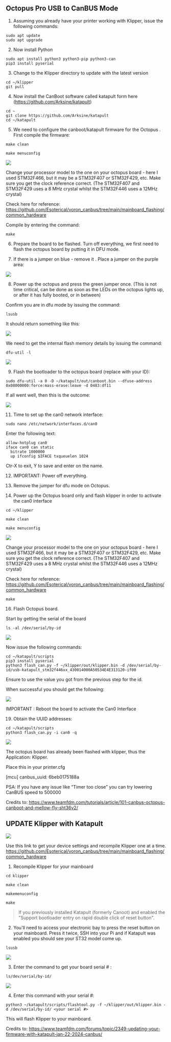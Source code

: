 ## Octopus Pro USB to CanBUS Mode

1. Assuming you already have your printer working with Klipper, issue the following commands:

```
sudo apt update
sudo apt upgrade
```

2. Now install Python

```
sudo apt install python3 python3-pip python3-can
pip3 install pyserial
```

3. Change to the Klipper directory to update with the latest version

```
cd ~/klipper
git pull
```

4. Now install the CanBoot software called katapult form here (https://github.com/Arksine/katapult) 

```
cd ~
git clone https://github.com/Arksine/katapult
cd ~/katapult
```

5. We need to configure the canboot/katapult firmware for the Octopus . First compile the firmware: 

```
make clean
```
```
make menuconfig
```

![](https://github.com/emebecnc/Guides/blob/main/Octopus%20Pro%20USB%20to%20CanBUS%20Mode/media/1.png?raw=true)

Change your processor model to the one on your octopus board - here I used STM32F466, but it may be a STM32F407 or STM32F429, etc. Make sure you get the clock reference correct. (The STM32F407 and STM32F429 uses a 8 MHz crystal whilst the STM32F446 uses a 12MHz crystal) 

Check here for reference: https://github.com/Esoterical/voron_canbus/tree/main/mainboard_flashing/common_hardware 

Compile by entering the command: 

```
make
```

6. Prepare the board to be flashed. Turn off everything, we first need to flash the octopus board by putting it in DFU mode.

7. If there is a jumper on  blue - remove it . Place a jumper on the purple area: 

![](https://github.com/emebecnc/Guides/blob/main/Octopus%20Pro%20USB%20to%20CanBUS%20Mode/media/2.png?raw=true)

8. Power up the octopus and press the green jumper once. (This is not time critical, can be done as soon as the LEDs on the octopus lights up, or after it has fully booted, or in between) 

Confirm you are in dfu mode by issuing the command: 

```
lsusb
```

It should return something like this: 

![](https://github.com/emebecnc/Guides/blob/main/Octopus%20Pro%20USB%20to%20CanBUS%20Mode/media/3.png?raw=true)

We need to get the internal flash memory details by issuing the command: 

```
dfu-util -l
```

![](https://github.com/emebecnc/Guides/blob/main/Octopus%20Pro%20USB%20to%20CanBUS%20Mode/media/4.png?raw=true)

9. Flash the bootloader to the octopus board (replace with your ID): 

```
sudo dfu-util -a 0 -D ~/katapult/out/canboot.bin --dfuse-address 0x08000000:force:mass-erase:leave -d 0483:df11
```

If all went well, then this is the outcome: 

![](https://github.com/emebecnc/Guides/blob/main/Octopus%20Pro%20USB%20to%20CanBUS%20Mode/media/5.png?raw=true)

11. Time to set up the can0 network interface: 

```
sudo nano /etc/network/interfaces.d/can0
```

Enter the following text: 

```
allow-hotplug can0
iface can0 can static
  bitrate 1000000
  up ifconfig $IFACE txqueuelen 1024
  ```
  
Ctr-X to exit, Y to save and enter on the name. 

12. IMPORTANT: Power off everything. 

13. Remove the jumper for dfu mode on Octopus. 

14. Power up the Octopus board only and flash klipper in order to activate the can0 interface 

```
cd ~/klipper
```
```
make clean
```
```
make menuconfig
```

![](https://github.com/emebecnc/Guides/blob/main/Octopus%20Pro%20USB%20to%20CanBUS%20Mode/media/6.png?raw=true)

Change your processor model to the one on your octopus board - here I used STM32F466, but it may be a STM32F407 or STM32F429, etc. Make sure you get the clock reference correct. (The STM32F407 and STM32F429 uses a 8 MHz crystal whilst the STM32F446 uses a 12MHz crystal) 

Check here for reference: https://github.com/Esoterical/voron_canbus/tree/main/mainboard_flashing/common_hardware 

```
make
```

16. Flash Octopus board. 

Start by getting the serial of the board 

```
ls -al /dev/serial/by-id
```

![](https://github.com/emebecnc/Guides/blob/main/Octopus%20Pro%20USB%20to%20CanBUS%20Mode/media/7.png?raw=true)

Now issue the following commands: 

```
cd ~/katapult/scripts
pip3 install pyserial
python3 flash_can.py -f ~/klipper/out/klipper.bin -d /dev/serial/by-id/usb-katapult_stm32f446xx_430014000A50534E4E313120-if00
```

Ensure to use the value you got from the previous step for the id. 

When successful you should get the following: 

![](https://github.com/emebecnc/Guides/blob/main/Octopus%20Pro%20USB%20to%20CanBUS%20Mode/media/8.png?raw=true)

IMPORTANT : Reboot the board to activate the Can0 Interface

19. Obtain the UUID addresses: 

```
cd ~/katapult/scripts
python3 flash_can.py -i can0 -q
```

![](https://github.com/emebecnc/Guides/blob/main/Octopus%20Pro%20USB%20to%20CanBUS%20Mode/media/9.png?raw=true)

The octopus board has already been flashed with klipper, thus the Application: Klipper. 

Place this in your printer.cfg

[mcu]
canbus_uuid: 6beb0175188a

PSA: If you have any issue like “Timer too close” you can try lowering CanBUS speed to 500000

Credits to:
https://www.teamfdm.com/tutorials/article/101-canbus-octopus-canboot-and-mellow-fly-sht36v2/

## UPDATE Klipper with Katapult

![](https://github.com/emebecnc/Guides/blob/main/Octopus%20Pro%20USB%20to%20CanBUS%20Mode/media/10.png?raw=true)

Use this link to get your device settings and recompile Klipper one at a time.
https://github.com/Esoterical/voron_canbus/tree/main/mainboard_flashing/common_hardware 

1. Recompile Klipper for your mainboard 

```
cd klipper
```
```
make clean
```
```
makemenuconfig
```
```
make
```
>If you previously installed Katapult (formerly Canoot) and enabled the "Support bootloader entry on rapid double click of reset button". 

2. You'll need to access your electronic bay to press the reset button on your mainboard. Press it twice, SSH into your Pi and if Katapult was enabled you should see your ST32 model come up. 

```
lsusb
```

![](https://github.com/emebecnc/Guides/blob/main/Octopus%20Pro%20USB%20to%20CanBUS%20Mode/media/11.png?raw=true)

3. Enter the command to get your board serial # : 

```
ls/dev/serial/by-id/ 
```

![](https://github.com/emebecnc/Guides/blob/main/Octopus%20Pro%20USB%20to%20CanBUS%20Mode/media/12.png?raw=true)

4. Enter this command with your serial #: 

```
python3 ~/katapult/scripts/flashtool.py -f ~/klipper/out/klipper.bin -d /dev/serial/by-id/ <your serial #> 
```

This will flash Klipper to your mainboard. 

Credits to: https://www.teamfdm.com/forums/topic/2349-updating-your-firmware-with-katapult-jan-22-2024-canbus/
